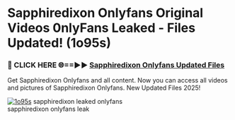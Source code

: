 # Sapphiredixon Onlyfans Original Videos 0nlyFans Leaked - Files Updated! (1o95s)

<h3>🔴 CLICK HERE 🌐==►► <a href="https://tinyurl.com/3hn5wdd3" rel="nofollow">Sapphiredixon Onlyfans Updated Files</a></h3>

Get Sapphiredixon Onlyfans and all content. Now you can access all videos and pictures of Sapphiredixon Onlyfans. New Updated Files 2025!

[![1o95s](https://i.imgur.com/4HnBqBT.gif)](https://tinyurl.com/3hn5wdd3)
sapphiredixon leaked onlyfans<br>
sapphiredixon onlyfans leak